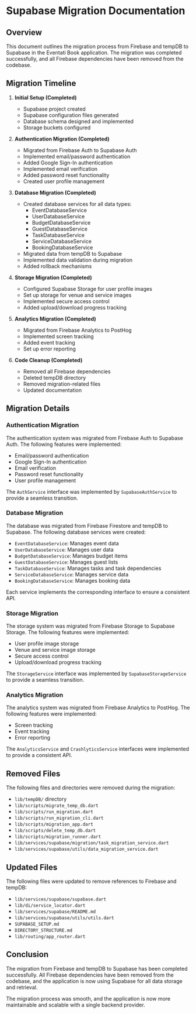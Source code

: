# Supabase Migration Documentation

## Overview

This document outlines the migration process from Firebase and tempDB to Supabase in the Eventati Book application. The migration was completed successfully, and all Firebase dependencies have been removed from the codebase.

## Migration Timeline

1. **Initial Setup (Completed)**
   - Supabase project created
   - Supabase configuration files generated
   - Database schema designed and implemented
   - Storage buckets configured

2. **Authentication Migration (Completed)**
   - Migrated from Firebase Auth to Supabase Auth
   - Implemented email/password authentication
   - Added Google Sign-In authentication
   - Implemented email verification
   - Added password reset functionality
   - Created user profile management

3. **Database Migration (Completed)**
   - Created database services for all data types:
     - EventDatabaseService
     - UserDatabaseService
     - BudgetDatabaseService
     - GuestDatabaseService
     - TaskDatabaseService
     - ServiceDatabaseService
     - BookingDatabaseService
   - Migrated data from tempDB to Supabase
   - Implemented data validation during migration
   - Added rollback mechanisms

4. **Storage Migration (Completed)**
   - Configured Supabase Storage for user profile images
   - Set up storage for venue and service images
   - Implemented secure access control
   - Added upload/download progress tracking

5. **Analytics Migration (Completed)**
   - Migrated from Firebase Analytics to PostHog
   - Implemented screen tracking
   - Added event tracking
   - Set up error reporting

6. **Code Cleanup (Completed)**
   - Removed all Firebase dependencies
   - Deleted tempDB directory
   - Removed migration-related files
   - Updated documentation

## Migration Details

### Authentication Migration

The authentication system was migrated from Firebase Auth to Supabase Auth. The following features were implemented:

- Email/password authentication
- Google Sign-In authentication
- Email verification
- Password reset functionality
- User profile management

The `AuthService` interface was implemented by `SupabaseAuthService` to provide a seamless transition.

### Database Migration

The database was migrated from Firebase Firestore and tempDB to Supabase. The following database services were created:

- `EventDatabaseService`: Manages event data
- `UserDatabaseService`: Manages user data
- `BudgetDatabaseService`: Manages budget items
- `GuestDatabaseService`: Manages guest lists
- `TaskDatabaseService`: Manages tasks and task dependencies
- `ServiceDatabaseService`: Manages service data
- `BookingDatabaseService`: Manages booking data

Each service implements the corresponding interface to ensure a consistent API.

### Storage Migration

The storage system was migrated from Firebase Storage to Supabase Storage. The following features were implemented:

- User profile image storage
- Venue and service image storage
- Secure access control
- Upload/download progress tracking

The `StorageService` interface was implemented by `SupabaseStorageService` to provide a seamless transition.

### Analytics Migration

The analytics system was migrated from Firebase Analytics to PostHog. The following features were implemented:

- Screen tracking
- Event tracking
- Error reporting

The `AnalyticsService` and `CrashlyticsService` interfaces were implemented to provide a consistent API.

## Removed Files

The following files and directories were removed during the migration:

- `lib/tempDB/` directory
- `lib/scripts/migrate_temp_db.dart`
- `lib/scripts/run_migration.dart`
- `lib/scripts/run_migration_cli.dart`
- `lib/scripts/migration_app.dart`
- `lib/scripts/delete_temp_db.dart`
- `lib/scripts/migration_runner.dart`
- `lib/services/supabase/migration/task_migration_service.dart`
- `lib/services/supabase/utils/data_migration_service.dart`

## Updated Files

The following files were updated to remove references to Firebase and tempDB:

- `lib/services/supabase/supabase.dart`
- `lib/di/service_locator.dart`
- `lib/services/supabase/README.md`
- `lib/services/supabase/utils/utils.dart`
- `SUPABASE_SETUP.md`
- `DIRECTORY_STRUCTURE.md`
- `lib/routing/app_router.dart`

## Conclusion

The migration from Firebase and tempDB to Supabase has been completed successfully. All Firebase dependencies have been removed from the codebase, and the application is now using Supabase for all data storage and retrieval.

The migration process was smooth, and the application is now more maintainable and scalable with a single backend provider.

